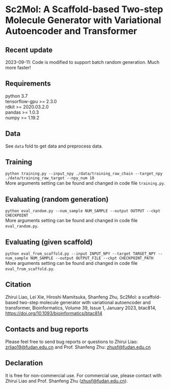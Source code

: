 # Sc2Mol: A Scaffold-based Two-step Molecule Generator with Variational Autoencoder and Transformer
## Recent update
2023-09-11:  Code is modified to support batch random generation. Much more faster!

## Requirements
python 3.7  
tensorflow-gpu >= 2.3.0  
rdkit >= 2020.03.2.0  
pandas >= 1.0.3  
numpy >= 1.19.2 

## Data
See `data` fold to get data and preprocess data.

## Training
`python training.py --input_npy ./data/training_raw_chain --target_npy ./data/training_raw_target --npy_num 10`  
More arguments setting can be found and changed in code file `training.py`.  

## Evaluating (random generation)
`python eval_random.py --num_sample NUM_SAMPLE --output OUTPUT --ckpt CHECKPOINT`  
More arguments setting can be found and changed in code file `eval_random.py`.  

## Evaluating (given scaffold)
`python eval_from_scaffold.py --input INPUT_NPY --target TARGET_NPY --num_sample NUM_SAMPLE --output OUTPUT_FILE --ckpt CHECKPOINT_PATH`  
More arguments setting can be found and changed in code file `eval_from_scaffold.py`.  

## Citation
Zhirui Liao, Lei Xie, Hiroshi Mamitsuka, Shanfeng Zhu, Sc2Mol: a scaffold-based two-step molecule generator with variational autoencoder and transformer, Bioinformatics, Volume 39, Issue 1, January 2023, btac814, https://doi.org/10.1093/bioinformatics/btac814

## Contacts and bug reports
Please feel free to send bug reports or questions to Zhirui Liao: zrliao19@fudan.edu.cn and Prof. Shanfeng Zhu: zhusf@fudan.edu.cn

## Declaration
It is free for non-commercial use. For commercial use, please contact with Zhirui Liao and Prof. Shanfeng Zhu (zhusf@fudan.edu.cn).
